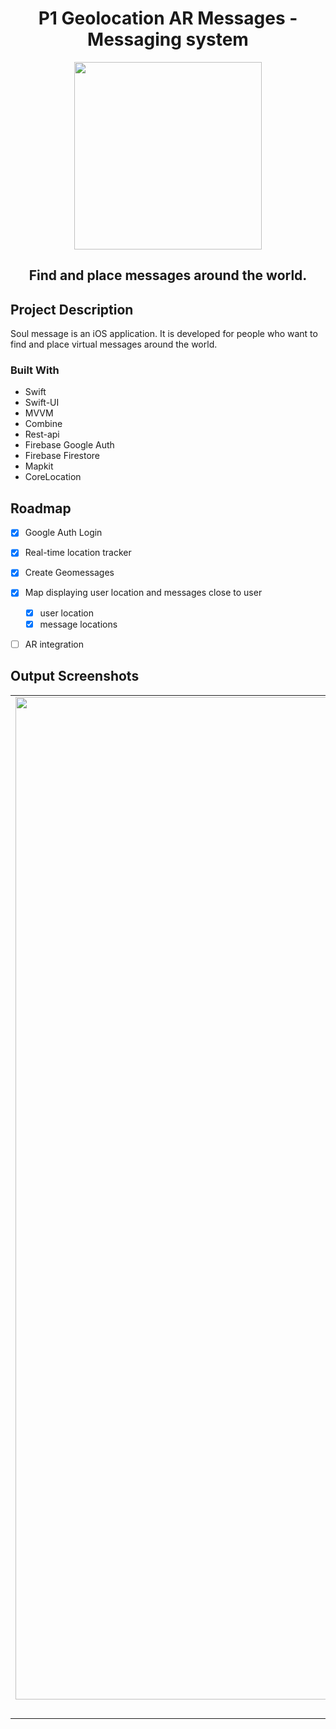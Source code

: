 <h1 align="center">P1 Geolocation AR Messages - Messaging system</h1>
<div align="center">
  <img src="https://www.kindpng.com/picc/m/226-2266891_magic-spell-circle-png-transparent-png.png" width="300">
</div>

<h2 align="center">Find and place messages around the world.</h2>

## Project Description
Soul message is an iOS application. It is developed for people who want to find and place virtual messages around the world.

### Built With
* Swift 
* Swift-UI
* MVVM
* Combine
* Rest-api
* Firebase Google Auth
* Firebase Firestore
* Mapkit
* CoreLocation

<!-- ROADMAP -->
## Roadmap

- [x] Google Auth Login
- [x] Real-time location tracker
- [x] Create Geomessages
- [x] Map displaying user location and messages close to user
    - [x] user location
    - [x] message locations
- [ ] AR integration 


## Output Screenshots
| | | | |
|:-------------------------:|:-------------------------:|:-------------------------:|:-------------------------:|
|<img width="1604" alt="screen shot 2017-08-07 at 12 18 15 pm" src="https://user-images.githubusercontent.com/79986407/144987402-abd653a5-c764-4f01-938f-d944b68fbffa.png">  |<img width="1604" alt="screen shot 2017-08-07 at 12 18 15 pm" src="https://user-images.githubusercontent.com/79986407/144987409-144e8076-5027-4b6c-96a6-f850d4011cf5.png"> |<img width="1604" alt="screen shot 2017-08-07 at 12 18 15 pm" src="https://user-images.githubusercontent.com/79986407/144987422-c2516220-030c-4b37-8a39-4fcae485ee52.png">|<img width="1604" alt="screen shot 2017-08-07 at 12 18 15 pm" src="https://user-images.githubusercontent.com/79986407/144987430-6aeb91cb-a711-4c84-9601-0d063eb17d45.png">|
|Google Login|Message Form|Message View| Map|

